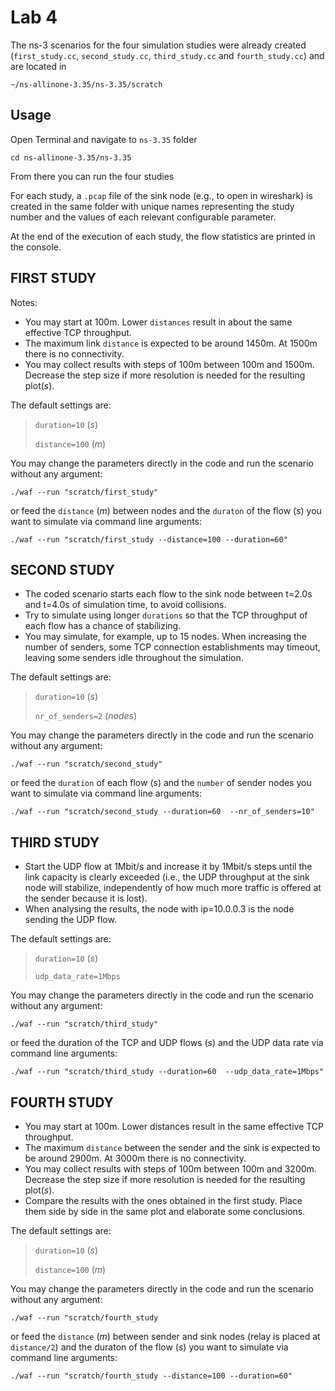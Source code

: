 # Lab 4
The ns-3 scenarios for the four simulation studies were already created (`first_study.cc`, `second_study.cc`, `third_study.cc` and `fourth_study.cc`) and are located in 

```~/ns-allinone-3.35/ns-3.35/scratch```

##  Usage

Open Terminal and navigate to `ns-3.35` folder

```cd ns-allinone-3.35/ns-3.35```

From there you can run the four studies

For each study, a `.pcap` file of the sink node (e.g., to open in wireshark) is created in the same folder with unique names representing the study number and the values of each relevant configurable parameter.

At the end of the execution of each study, the flow statistics are printed in the console.


## __FIRST STUDY__

Notes:

- You may start at 100m. Lower `distances` result in about the same effective TCP throughput. 
- The maximum link `distance` is expected to be around 1450m. At 1500m there is no connectivity.
- You may collect results with steps of 100m between 100m and 1500m. Decrease the step size if more resolution is needed for the resulting plot($s$).

The default settings are:
> ```duration=10``` ($s$)
>
> ```distance=100``` ($m$)

You may change the parameters directly in the code and run the scenario without any argument:

```./waf --run "scratch/first_study"```

or feed the `distance` ($m$) between nodes and the `duraton` of the flow ($s$) you want to simulate via command line arguments:

```./waf --run "scratch/first_study --distance=100 --duration=60"```

## __SECOND STUDY__

- The coded scenario starts each flow to the sink node between t=2.0s and t=4.0s of simulation time, to avoid collisions.
- Try to simulate using longer `durations` so that the TCP throughput of each flow has a chance of stabilizing.
- You may simulate, for example, up to 15 nodes. When increasing the number of senders, some TCP connection establishments may timeout, leaving some senders idle throughout the simulation.

The default settings are:
> ```duration=10``` ($s$)
>
> ```nr_of_senders=2``` ($nodes$)

You may change the parameters directly in the code and run the scenario without any argument:

```./waf --run "scratch/second_study"```

or feed the `duration` of each flow ($s$) and the `number` of sender nodes you want to simulate via command line arguments:

```./waf --run "scratch/second_study --duration=60  --nr_of_senders=10"```

## __THIRD STUDY__
- Start the UDP flow at 1Mbit/s and increase it by 1Mbit/s steps until the link capacity is clearly exceeded (i.e., the UDP throughput at the sink node will stabilize, independently of how much more traffic is offered at the sender because it is lost).
- When analysing the results, the node with ip=10.0.0.3 is the node sending the UDP flow.

The default settings are:
> `duration=10` ($s$)
>
> `udp_data_rate=1Mbps` 

You may change the parameters directly in the code and run the scenario without any argument:

```./waf --run "scratch/third_study"```

or feed the duration of the TCP and UDP flows ($s$) and the UDP data rate via command line arguments:

```./waf --run "scratch/third_study --duration=60  --udp_data_rate=1Mbps"```

## __FOURTH STUDY__

- You may start at 100m. Lower distances result in the same effective TCP throughput.
- The maximum `distance` between the sender and the sink is expected to be around 2900m. At 3000m there is no connectivity.
- You may collect results with steps of 100m between 100m and 3200m. Decrease the step size if more resolution is needed for the resulting plot($s$).
- Compare the results with the ones obtained in the first study. Place them side by side in the same plot and elaborate some conclusions.

The default settings are:
> `duration=10` ($s$)
>
> `distance=100` ($m$)

You may change the parameters directly in the code and run the scenario without any argument:

`./waf --run "scratch/fourth_study`

or feed the `distance` ($m$) between sender and sink nodes (relay is placed at `distance/2`) and the duraton of the flow ($s$) you want to simulate via command line arguments:

`./waf --run "scratch/fourth_study --distance=100 --duration=60"`



